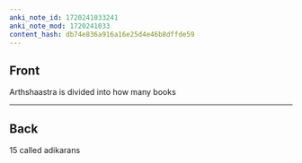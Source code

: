 ```yaml
---
anki_note_id: 1720241033241
anki_note_mod: 1720241033
content_hash: db74e836a916a16e25d4e46b8dffde59
---
```


## Front

Arthshaastra is divided into how many books

<hr/>

## Back

15 called adikarans